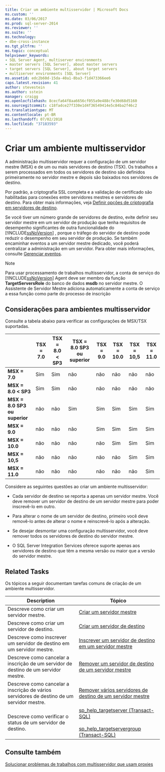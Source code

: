 ```yaml
---
title: Criar um ambiente multisservidor | Microsoft Docs
ms.custom: ''
ms.date: 03/06/2017
ms.prod: sql-server-2014
ms.reviewer: ''
ms.suite: ''
ms.technology:
- dbe-cross-instance
ms.tgt_pltfrm: ''
ms.topic: conceptual
helpviewer_keywords:
- SQL Server Agent, multiserver environments
- master servers [SQL Server], about master servers
- target servers [SQL Server], about target servers
- multiserver environments [SQL Server]
ms.assetid: edc2b60d-15da-40a1-8ba3-f1d473366ee6
caps.latest.revision: 41
author: stevestein
ms.author: sstein
manager: craigg
ms.openlocfilehash: 8cecfa64f8aa6656cf055a9e488cfe30d68d5160
ms.sourcegitcommit: c18fadce27f330e1d4f36549414e5c84ba2f46c2
ms.translationtype: MT
ms.contentlocale: pt-BR
ms.lasthandoff: 07/02/2018
ms.locfileid: "37183593"
---
```

# <a name="create-a-multiserver-environment"></a>Criar um ambiente multisservidor
  A administração multisservidor requer a configuração de um servidor mestre (MSX) e de um ou mais servidores de destino (TSX). Os trabalhos a serem processados em todos os servidores de destino são definidos primeiramente no servidor mestre e depois são baixados nos servidores de destino.  
  
 Por padrão, a criptografia SSL completa e a validação de certificado são habilitadas para conexões entre servidores mestres e servidores de destino. Para obter mais informações, veja [Definir opções de criptografia em servidores de destino](set-encryption-options-on-target-servers.md).  
  
 Se você tiver um número grande de servidores de destino, evite definir seu servidor mestre em um servidor de produção que tenha requisitos de desempenho significantes de outra funcionalidade do [!INCLUDE[ssNoVersion](../../includes/ssnoversion-md.md)] , porque o tráfego do servidor de destino pode reduzir o desempenho em seu servidor de produção. Se também encaminhar eventos a um servidor mestre dedicado, você poderá centralizar a administração em um servidor. Para obter mais informações, consulte [Gerenciar eventos](manage-events.md).  
  
> [!NOTE]  
>  Para usar processamento de trabalhos multisservidor, a conta de serviço do [!INCLUDE[ssNoVersion](../../includes/ssnoversion-md.md)] Agent deve ser membro da função **TargetServersRole** do banco de dados **msdb** no servidor mestre. O Assistente de Servidor Mestre adiciona automaticamente a conta de serviço a essa função como parte do processo de inscrição  
  
## <a name="considerations-for-multiserver-environments"></a>Considerações para ambientes multisservidor  
 Consulte a tabela abaixo para verificar as configurações de MSX/TSX suportadas.  
  
||**TSX = 7.0**|**TSX = 8.0 &LT; SP3**|**TSX = 8.0 SP3 ou superior**|**TSX = 9.0**|**TSX = 10.0**|**TSX = 10,5**|**TSX = 11.0**|  
|-|--------------------|---------------------------|----------------------------------|--------------------|--------------------|---------------------|---------------------|  
|**MSX = 7.0**|Sim|Sim|não|não|não|não|não|  
|**MSX = 8.0 &LT; SP3**|Sim|Sim|não|não|não|não|não|  
|**MSX = 8.0 SP3 ou superior**|não|não|Sim|Sim|Sim|Sim|Sim|  
|**MSX = 9.0**|não|não|não|Sim|Sim|Sim|Sim|  
|**MSX = 10.0**|não|não|não|não|Sim|Sim|Sim|  
|**MSX = 10,5**|não|não|não|não|não|Sim|Sim|  
|**MSX = 11.0**|não|não|não|não|não|não|Sim|  
  
 Considere as seguintes questões ao criar um ambiente multisservidor:  
  
-   Cada servidor de destino se reporta a apenas um servidor mestre. Você deve remover um servidor de destino de um servidor mestre para poder inscrevê-lo em outro.  
  
-   Para alterar o nome de um servidor de destino, primeiro você deve removê-lo antes de alterar o nome e reinscrevê-lo após a alteração.  
  
-   Se desejar desmontar uma configuração multisservidor, você deve remover todos os servidores de destino do servidor mestre.  
  
-   O SQL Server Integration Services oferece suporte apenas aos servidores de destino que têm a mesma versão ou maior que a versão do servidor mestre.  
  
## <a name="related-tasks"></a>Related Tasks  
 Os tópicos a seguir documentam tarefas comuns de criação de um ambiente multisservidor.  
  
|Description|Tópico|  
|-----------------|-----------|  
|Descreve como criar um servidor mestre.|[Criar um servidor mestre](make-a-master-server.md)|  
|Descreve como criar um servidor de destino.|[Criar um servidor de destino](make-a-target-server.md)|  
|Descreve como inscrever um servidor de destino em um servidor mestre.|[Inscrever um servidor de destino em um servidor mestre](enlist-a-target-server-to-a-master-server.md)|  
|Descreve como cancelar a inscrição de um servidor de destino de um servidor mestre.|[Remover um servidor de destino de um servidor mestre](defect-a-target-server-from-a-master-server.md)|  
|Descreve como cancelar a inscrição de vários servidores de destino de um servidor mestre.|[Remover vários servidores de destino de um servidor mestre](defect-multiple-target-servers-from-a-master-server.md)|  
|Descreve como verificar o status de um servidor de destino.|[sp_help_targetserver &#40;Transact-SQL&#41;](/sql/relational-databases/system-stored-procedures/sp-help-targetserver-transact-sql)<br /><br /> [sp_help_targetservergroup &#40;Transact-SQL&#41;](/sql/relational-databases/system-stored-procedures/sp-help-targetservergroup-transact-sql)|  
  
## <a name="see-also"></a>Consulte também  
 [Solucionar problemas de trabalhos com multisservidor que usam proxies](troubleshoot-multiserver-jobs-that-use-proxies.md)  
  
  
